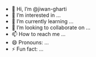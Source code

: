 - 👋 Hi, I’m @jiwan-gharti
- 👀 I’m interested in ...
- 🌱 I’m currently learning ...
- 💞️ I’m looking to collaborate on ...
- 📫 How to reach me ...
- 😄 Pronouns: ...
- ⚡ Fun fact: ...

<!---
jiwan-gharti-savi/jiwan-gharti-savi is a ✨ special ✨ repository because its `README.md` (this file) appears on your GitHub profile.
You can click the Preview link to take a look at your changes.
--->
